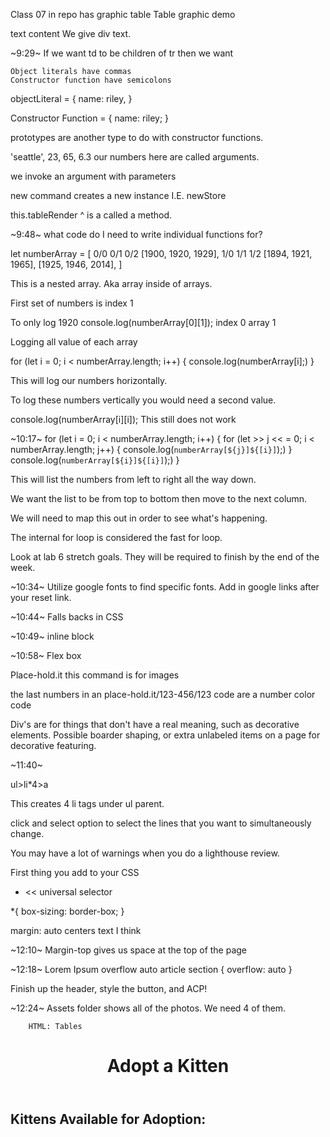 Class 07 in repo has graphic table
Table graphic demo



<table>
    <thead>
    <tbody>
    <tfoot>
        <tr>



text content 
We give div text.

~9:29~
If we want td to be children of tr then we want

    Object literals have commas
    Constructor function have semicolons

objectLiteral = {
    name: riley,
}

Constructor Function = {
    name: riley;
}

prototypes are another type to do with constructor functions.

'seattle', 23, 65, 6.3
our numbers here are called arguments.

we invoke an argument with parameters

new command creates a new instance
    I.E. newStore

this.tableRender
^ is a called a method.

~9:48~
what code do I need to write individual functions for?



let numberArray = [
     0/0    0/1   0/2
    [1900, 1920, 1929],
     1/0    1/1    1/2
    [1894, 1921, 1965],
    [1925, 1946, 2014],
]

This is a nested array. Aka array inside of arrays.

First set of numbers is index 1

To only log 1920
console.log(numberArray[0][1]);
index 0 array 1

Logging all value of each array

for (let i = 0; i < numberArray.length; i++) {
    console.log(numberArray[i];)
}

This will log our numbers horizontally.

To log these numbers vertically you would need a second value.

 console.log(numberArray[i][i]);
 This still does not work

~10:17~
for (let i = 0; i < numberArray.length; i++) {
    for (let >> j << = 0; i < numberArray.length; j++) {
    console.log(`numberArray[${j}]${[i}]`);)
}
    console.log(`numberArray[${i}]${[i}]`);)
}


This will list the numbers from left to right all the way down.

We want the list to be from top to bottom then move to the next column.

We will need to map this out in order to see what's happening.

The internal for loop is considered the fast for loop.



Look at lab 6 stretch goals. They will be required to finish by the end of the week.

~10:34~
Utilize google fonts to find specific fonts.
Add in google links after your reset link.

~10:44~ Falls backs in CSS

~10:49~ inline block

~10:58~ Flex box

Place-hold.it
this command is for images

the last numbers in an place-hold.it/123-456/123 code are a number color code

Div's are for things that don't have a real meaning, such as decorative elements. Possible boarder shaping, or extra unlabeled items on a page for decorative featuring.

~11:40~

ul>li*4>a

This creates 4 li tags under ul parent.

click and select option to select the lines that you want to simultaneously change.

You may have a lot of warnings when you do a lighthouse review.

First thing you add to your CSS
* << universal selector

*{
    box-sizing: border-box;
}

margin: auto 
centers text
I think

~12:10~
Margin-top gives us space at the top of the page

~12:18~ Lorem Ipsum overflow auto
article section {
    overflow: auto
}

Finish up the header, style the button, and ACP!

~12:24~
Assets folder
shows all of the photos. We need 4 of them.



        HTML: Tables
<!DOCTYPE html>
<html>
  <head>
    <title>Adopt a Kitten</title>
    <link href="css/style.css" type="text/css" rel="stylesheet"/>
  </head>
  <body>
    <header>
      <h1>Adopt a Kitten</h1>
    </header>
    <main>
      <h2>Kittens Available for Adoption:</h2>
      <div id="kittenProfiles">
        <!-- generate this from js: -->
        <!-- <article>
          <h2></h2>
          <p></p>
          <ul>
            <li></li>
          </ul>
          <table>
            <tr>
              <th>
                Kids
              </th>
              <th>
                Dogs
              </th>
              <th>
                Other Cats
              </th>
            </tr>
            <tr>
              <td>
                true
              </td>
              <td>
                false
              </td>
              <td>
                true
              </td>
            </tr>
          </table>
          <img>
        </article> -->
      </div>
    </main>
    <footer>
    </footer>
    <script src="js/app.js"></script>
  </body>
</html>